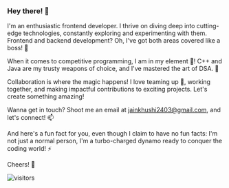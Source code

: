 ### Hey there! 👋 

I'm an enthusiastic frontend developer. I thrive on diving deep into cutting-edge technologies, constantly exploring and experimenting with them. Frontend and backend development? Oh, I've got both areas covered like a boss! 🔭

When it comes to competitive programming, I am in my element 🤠! C++ and Java are my trusty weapons of choice, and I've mastered the art of DSA. 💪

Collaboration is where the magic happens! I love teaming up 👯, working together, and making impactful contributions to exciting projects. Let's create something amazing!

Wanna get in touch? Shoot me an email at jainkhushi2403@gmail.com, and let's connect! 📫

And here's a fun fact for you, even though I claim to have no fun facts: I'm not just a normal person, I'm a turbo-charged dynamo ready to conquer the coding world! ⚡

Cheers! 🥂

![visitors](https://visitor-badge.laobi.icu/badge?page_id=khushij12.khushij12)
<!-- 
https://www.webfx.com/tools/emoji-cheat-sheet/
https://docs.github.com/en/get-started/writing-on-github/getting-started-with-writing-and-formatting-on-github/basic-writing-and-formatting-syntax
-->
